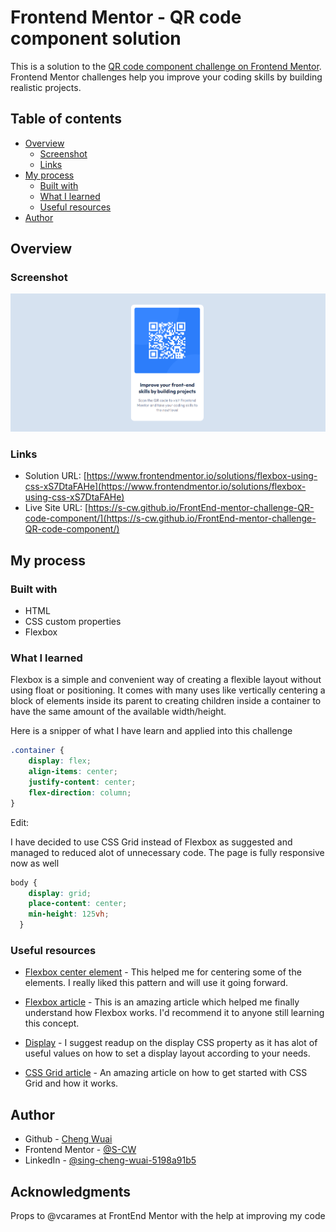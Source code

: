# Frontend Mentor - QR code component solution

This is a solution to the [QR code component challenge on Frontend Mentor](https://www.frontendmentor.io/challenges/qr-code-component-iux_sIO_H). Frontend Mentor challenges help you improve your coding skills by building realistic projects. 

## Table of contents

- [Overview](#overview)
  - [Screenshot](#screenshot)
  - [Links](#links)
- [My process](#my-process)
  - [Built with](#built-with)
  - [What I learned](#what-i-learned)
  - [Useful resources](#useful-resources)
- [Author](#author)

## Overview

### Screenshot

![](images/solution.png)


### Links

- Solution URL: [https://www.frontendmentor.io/solutions/flexbox-using-css-xS7DtaFAHe](https://www.frontendmentor.io/solutions/flexbox-using-css-xS7DtaFAHe)
- Live Site URL: [https://s-cw.github.io/FrontEnd-mentor-challenge-QR-code-component/](https://s-cw.github.io/FrontEnd-mentor-challenge-QR-code-component/)

## My process

### Built with

- HTML
- CSS custom properties
- Flexbox


### What I learned

Flexbox is a simple and convenient way of creating a flexible layout without using float or positioning. It comes with many uses like vertically centering a block of elements inside its parent to creating children inside a container to have the same amount of the available width/height.

Here is a snipper of what I have learn and applied into this challenge

```css
.container {
    display: flex;
    align-items: center;
    justify-content: center;
    flex-direction: column;
}
```

Edit:

I have decided to use CSS Grid instead of Flexbox as suggested and managed to reduced alot of unnecessary code. The page is fully responsive now as well

```css
body {
    display: grid;
    place-content: center;
    min-height: 125vh;
  }
```


### Useful resources

- [Flexbox center element](https://developer.mozilla.org/en-US/docs/Web/CSS/Layout_cookbook/Center_an_element) - This helped me for centering some of the elements. I really liked this pattern and will use it going forward.
- [Flexbox article](https://developer.mozilla.org/en-US/docs/Learn/CSS/CSS_layout/Flexbox) - This is an amazing article which helped me finally understand how Flexbox works. I'd recommend it to anyone still learning this concept.

- [Display](https://developer.mozilla.org/en-US/docs/Web/CSS/display) - I suggest readup on the display CSS property as it has alot of useful values on how to set a display layout according to your needs.
- [CSS Grid article](https://developer.mozilla.org/en-US/docs/Web/CSS/CSS_Grid_Layout/Basic_Concepts_of_Grid_Layout) - An amazing article on how to get started with CSS Grid and how it works.


## Author

- Github - [Cheng Wuai](https://github.com/S-CW)
- Frontend Mentor - [@S-CW](https://www.frontendmentor.io/profile/S-CW)
- LinkedIn - [@sing-cheng-wuai-5198a91b5](https://www.linkedin.com/in/sing-cheng-wuai-5198a91b5/">LinkedIn)

## Acknowledgments

Props to @vcarames at FrontEnd Mentor with the help at improving my code